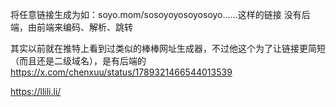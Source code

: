 将任意链接生成为如：soyo.mom/sosoyoyosoyosoyo……这样的链接
没有后端，由前端来编码、解析、跳转

其实以前就在推特上看到过类似的棒棒网址生成器，不过他这个为了让链接更简短（而且还是二级域名），是有后端的 https://x.com/chenxuu/status/1789321466544013539

https://llili.li/